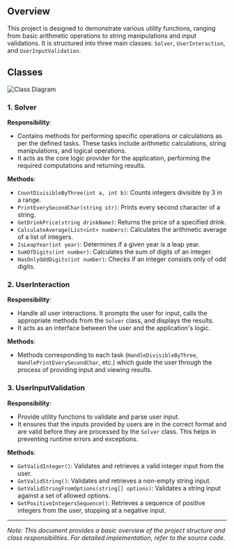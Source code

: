 ﻿## Overview
This project is designed to demonstrate various utility functions, ranging from basic arithmetic operations to string manipulations and input validations. It is structured into three main classes: `Solver`, `UserInteraction`, and `UserInputValidation`.

## Classes
![Class Diagram](Images/Task-3-Class-Diagram.png "Class Diagram")

### 1. Solver

**Responsibility**: 
- Contains methods for performing specific operations or calculations as per the defined tasks. These tasks include arithmetic calculations, string manipulations, and logical operations.
- It acts as the core logic provider for the application, performing the required computations and returning results.

**Methods**:
- `CountDivisibleByThree(int a, int b)`: Counts integers divisible by 3 in a range.
- `PrintEverySecondChar(string str)`: Prints every second character of a string.
- `GetDrinkPrice(string drinkName)`: Returns the price of a specified drink.
- `CalculateAverage(List<int> numbers)`: Calculates the arithmetic average of a list of integers.
- `IsLeapYear(int year)`: Determines if a given year is a leap year.
- `SumOfDigits(int number)`: Calculates the sum of digits of an integer.
- `HasOnlyOddDigits(int number)`: Checks if an integer consists only of odd digits.

### 2. UserInteraction

**Responsibility**: 
- Handle all user interactions. It prompts the user for input, calls the appropriate methods from the `Solver` class, and displays the results.
- It acts as an interface between the user and the application's logic.

**Methods**:
- Methods corresponding to each task (`HandleDivisibleByThree`, `HandlePrintEverySecondChar`, etc.) which guide the user through the process of providing input and viewing results.

### 3. UserInputValidation

**Responsibility**: 
- Provide utility functions to validate and parse user input.
- It ensures that the inputs provided by users are in the correct format and are valid before they are processed by the `Solver` class. This helps in preventing runtime errors and exceptions.

**Methods**:
- `GetValidInteger()`: Validates and retrieves a valid integer input from the user.
- `GetValidString()`: Validates and retrieves a non-empty string input.
- `GetValidStringFromOptions(string[] options)`: Validates a string input against a set of allowed options.
- `GetPositiveIntegersSequence()`: Retrieves a sequence of positive integers from the user, stopping at a negative input.

---

*Note: This document provides a basic overview of the project structure and class responsibilities. For detailed implementation, refer to the source code.*

